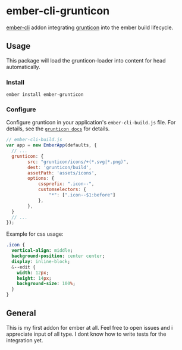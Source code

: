 # ember-cli-grunticon

[ember-cli][ember-cli] addon integrating [grunticon][grunticon] into the
ember build lifecycle.

## Usage

This package will load the grunticon-loader into content for head automatically.

### Install
```shell
ember install ember-grunticon
```

### Configure

Configure grunticon in your application's `ember-cli-build.js` file.  For
details, see the [`grunticon docs`][grunticon-docs] for details.

```javascript
// ember-cli-build.js
var app = new EmberApp(defaults, {
  // ...
  grunticon: {
        src: "grunticon/icons/+(*.svg|*.png)",
        dest: 'grunticon/build',
        assetPath: 'assets/icons',
        options: {
            cssprefix: ".icon--",
            customselectors: {
                "*": [".icon--$1:before"]
            },
        },
  }
  // ...
});
```

Example for css usage:

```sass
.icon {
  vertical-align: middle;
  background-position: center center;
  display: inline-block;
  &--edit {
    width: 12px;
    height: 14px;
    background-size: 100%;
  }
}
```
## General

This is my first addon for ember at all.
Feel free to open issues and i appreciate input of all type.
I dont know how to write tests for the integration yet.

[ember-cli]: https://ember-cli.com
[grunticon]: https://github.com/filamentgroup/grunticon
[grunticon-docs]: https://github.com/filamentgroup/grunticon#required-configuration-properties